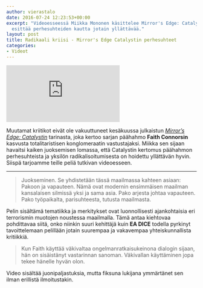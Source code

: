 ```yaml
---
author: vierastalo
date: 2016-07-24 12:23:53+00:00
excerpt: "Videoesseessä Miikka Mononen käsittelee Mirror's Edge: Catalystin tapaa
  esittää perhesuhteiden kautta jotain yllättävää."
layout: post
title: Radikaali kriisi - Mirror's Edge Catalystin perhesuhteet
categories:
- Videot
---
```


<div class="embed">
    <iframe src="https://www.youtube.com/embed/E2bmHN6cP_w" frameborder="0" allowfullscreen></iframe>
</div>

Muutamat kriitikot eivät ole vakuuttuneet kesäkuussa julkaistun [_Mirror’s Edge: Catalystin_](http://www.mirrorsedge.com/) tarinasta, joka kertoo sarjan päähahmo **Faith Connorsin** kasvusta totalitaristisen konglomeraatin vastustajaksi. Miikka sen sijaan havaitsi kaiken juoksemisen lomassa, että Catalystin kertomus päähahmon perhesuhteista ja yksilön radikalisoitumisesta on hoidettu yllättävän hyvin. Siispä tarjoamme teille peliä tutkivan videoesseen.

***

> Juokseminen. Se yhdistetään tässä maailmassa kahteen asiaan: Pakoon ja vapauteen. Nämä ovat modernin ensimmäisen maailman kansalaisen silmissä yksi ja sama asia. Pako arjesta johtaa vapauteen. Pako työpaikalta, parisuhteesta, tutusta maailmasta.

Pelin sisältämä tematiikka ja merkitykset ovat luonnollisesti ajankohtaisia eri terrorismin muotojen noustessa maailmalla. Tämä antaa kiehtovaa pohdittavaa siitä, onko niinkin suuri kehittäjä kuin **EA DICE** todella pyrkinyt tavoittelemaan pelillään jotain suurempaa ja vakavempaa yhteiskunnallista kritiikkiä.

> Kun Faith käyttää väkivaltaa ongelmanratkaisukeinona dialogin sijaan, hän on sisäistänyt vastarinnan sanoman. Väkivallan käyttäminen jopa tekee hänelle hyvän olon.

Video sisältää juonipaljastuksia, mutta fiksuna lukijana ymmärtänet sen ilman erillistä ilmoitustakin.
